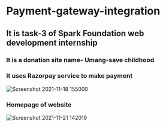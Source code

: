 # Payment-gateway-integration
## It is task-3 of Spark Foundation web development internship
### It is a donation site name- Umang-save childhood
### It uses Razorpay service to make payment
![Screenshot 2021-11-18 155000](https://user-images.githubusercontent.com/75831028/142755703-26a86daa-1957-496f-b74f-fb68046eed31.png)
### Homepage of website
![Screenshot 2021-11-21 142019](https://user-images.githubusercontent.com/75831028/142755751-aae386fc-0326-4143-af55-0846e0526628.png)
